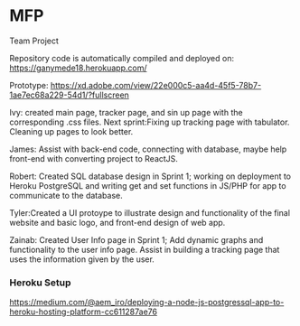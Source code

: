 # MFP
Team Project

Repository code is automatically compiled and deployed on:
https://ganymede18.herokuapp.com/

Prototype: https://xd.adobe.com/view/22e000c5-aa4d-45f5-78b7-1ae7ec68a229-54d1/?fullscreen


Ivy: created main page, tracker page, and sin up page with the corresponding .css files. Next sprint:Fixing up tracking page with tabulator. Cleaning up pages to look better.

James: Assist with back-end code, connecting with database, maybe help front-end with converting project to ReactJS.

Robert: Created SQL database design in Sprint 1; working on deployment to Heroku PostgreSQL and writing get and set functions in JS/PHP for app to communicate to the database.

Tyler:Created a UI protoype to illustrate design and functionality of the final website and basic logo, and front-end design of web app. 

Zainab: Created User Info page in Sprint 1; Add dynamic graphs and functionality to the user info page. Assist in building a tracking page that uses the information given by the user.


### Heroku Setup
https://medium.com/@aem_iro/deploying-a-node-js-postgressql-app-to-heroku-hosting-platform-cc611287ae76
